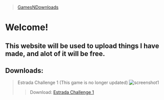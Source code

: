 > <a href="https://zatiec.github.io/README1.md"> GamesNDownloads </a>
# Welcome! 
## This website will be used to upload things I have made, and alot of it will be free.
## Downloads:
> Estrada Challenge 1
(This game is no longer updated)
![screenshot1](https://zatiec.github.io/Estrada%20Challenge%20(1)%202024-04-21%208_35_28%20AM.png)
>> Download: 
<a href="https://mega.nz/file/0PcFhTgB#NmuhvUnjK09oCDt29WhpaOEf8vKqRWyjWgZY_bbZzQw"> Estrada Challenge 1 </a>

